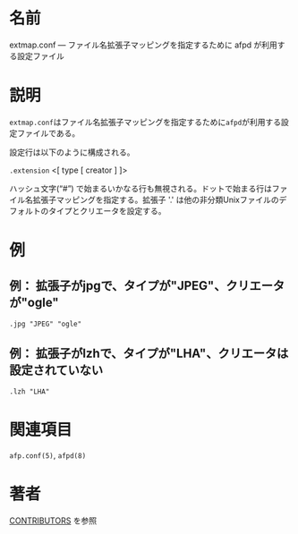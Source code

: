 # 名前

extmap.conf — ファイル名拡張子マッピングを指定するために afpd が利用する設定ファイル

# 説明

`extmap.conf`はファイル名拡張子マッピングを指定するために`afpd`が利用する設定ファイルである。

設定行は以下のように構成される。

`.extension` <\[ type \[ creator \] \]\>

ハッシュ文字(“#”)  で始まるいかなる行も無視される。ドットで始まる行はファイル名拡張子マッピングを指定する。拡張子 '.'
は他の非分類Unixファイルのデフォルトのタイプとクリエータを設定する。

# 例

## 例： 拡張子がjpgで、タイプが"JPEG"、クリエータが"ogle"

    .jpg "JPEG" "ogle"

## 例： 拡張子がlzhで、タイプが"LHA"、クリエータは設定されていない

    .lzh "LHA"

# 関連項目

`afp.conf(5)`, `afpd(8)`

# 著者

[CONTRIBUTORS](https://netatalk.io/contributors) を参照
